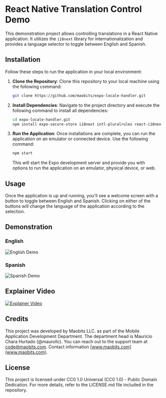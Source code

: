 # React Native Translation Control Demo

This demonstration project allows controlling translations in a React Native application. It utilizes the `i18next` library for internationalization and provides a language selector to toggle between English and Spanish.

## Installation

Follow these steps to run the application in your local environment:

1. **Clone the Repository**: Clone this repository to your local machine using the following command:

   ```bash
   git clone https://github.com/maobits/expo-locale-handler.git
   ```

2. **Install Dependencies**: Navigate to the project directory and execute the following command to install all dependencies:

   ```bash
   cd expo-locale-handler.git
   npm install expo-secure-store i18next intl-pluralrules react-i18next
   ```

3. **Run the Application**: Once installations are complete, you can run the application on an emulator or connected device. Use the following command:

   ```bash
   npm start
   ```

   This will start the Expo development server and provide you with options to run the application on an emulator, physical device, or web.

## Usage

Once the application is up and running, you'll see a welcome screen with a button to toggle between English and Spanish. Clicking on either of the buttons will change the language of the application according to the selection.

## Demonstration

### English
![English Demo](https://i.ibb.co/GvGbfFW/screenshot-expo-locale-handler-e-en.jpg)

### Spanish
![Spanish Demo](https://i.ibb.co/GvGbfFW/screenshot-expo-locale-handler-e-es.jpg)

## Explainer Video

[![Explainer Video](https://i.ibb.co/n6wSCqG/pantallazo-video-explicativo-i18n-react-native.png)](https://www.youtube.com/watch?v=Zw-CbxtQHyk&t=509s)

## Credits

This project was developed by Maobits LLC. as part of the Mobile Application Development Department. The department head is Mauricio Chara Hurtado (@maurollc). You can reach out to the support team at code@maobits.com. Contact information [www.maobits.com](www.maobits.com).

## License

This project is licensed under CC0 1.0 Universal (CC0 1.0) - Public Domain Dedication. For more details, refer to the LICENSE.md file included in the repository.
